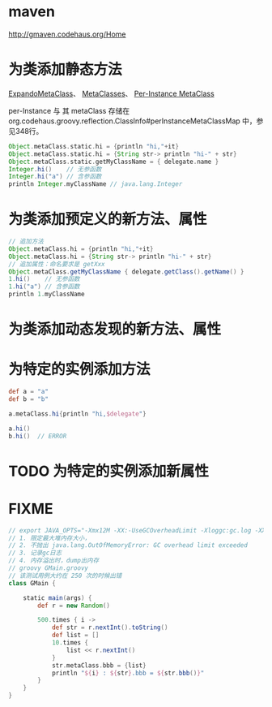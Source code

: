 # maven 
http://gmaven.codehaus.org/Home



# 为类添加静态方法
[ExpandoMetaClass](http://groovy.codehaus.org/ExpandoMetaClass)、
[MetaClasses](http://groovy.codehaus.org/JN3525-MetaClasses)、
[Per-Instance MetaClass](http://groovy.codehaus.org/Per-Instance+MetaClass)

per-Instance 与 其 metaClass 存储在 org.codehaus.groovy.reflection.ClassInfo#perInstanceMetaClassMap 中，参见348行。


```groovy
Object.metaClass.static.hi = {println "hi,"+it}                            
Object.metaClass.static.hi = {String str-> println "hi-" + str}
Object.metaClass.static.getMyClassName = { delegate.name }
Integer.hi()    // 无参函数
Integer.hi("a") // 含参函数
println Integer.myClassName // java.lang.Integer  
```

# 为类添加预定义的新方法、属性

```groovy
// 追加方法
Object.metaClass.hi = {println "hi,"+it}                            
Object.metaClass.hi = {String str-> println "hi-" + str}
// 追加属性：命名要求是 getXxx
Object.metaClass.getMyClassName { delegate.getClass().getName() }
1.hi()    // 无参函数
1.hi("a") // 含参函数
println 1.myClassName  
```

# 为类添加动态发现的新方法、属性


# 为特定的实例添加方法

```groovy
def a = "a" 
def b = "b" 

a.metaClass.hi{println "hi,$delegate"}

a.hi()
b.hi()  // ERROR 
```

# TODO 为特定的实例添加新属性

# FIXME

```groovy
// export JAVA_OPTS="-Xmx12M -XX:-UseGCOverheadLimit -Xloggc:gc.log -XX:+HeapDumpOnOutOfMemoryError -XX:HeapDumpPath=oom.dump.hprof"
// 1. 限定最大堆内存大小，
// 2. 不抛出 java.lang.OutOfMemoryError: GC overhead limit exceeded
// 3. 记录gc日志
// 4. 内存溢出时，dump出内存
// groovy GMain.groovy
// 该测试用例大约在 250 次的时候出错
class GMain {

	static main(args) {
		def r = new Random()

		500.times { i ->
			def str = r.nextInt().toString()
			def list = []
			10.times {
				list << r.nextInt()
			}
			str.metaClass.bbb = {list}
			println "${i} : ${str}.bbb = ${str.bbb()}"
		}
	}
}

```
